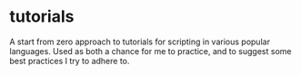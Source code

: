 # tutorials
A start from zero approach to tutorials for scripting in various popular languages.  Used as both a chance for me to practice, and to suggest some best practices I try to adhere to.
